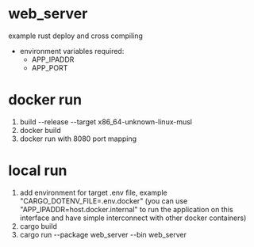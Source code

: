 # web_server
example rust deploy and cross compiling
- environment variables required:
  - APP_IPADDR
  - APP_PORT

# docker run
1) build --release --target x86_64-unknown-linux-musl 
2) docker build
3) docker run with 8080 port mapping

# local run
1) add environment for target .env file, example "CARGO_DOTENV_FILE=.env.docker"
   (you can use "APP_IPADDR=host.docker.internal" to run the application on this interface and have simple interconnect with other docker containers)
2) cargo build
3) cargo run --package web_server --bin web_server